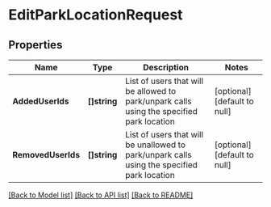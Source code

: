 # EditParkLocationRequest

## Properties
Name | Type | Description | Notes
------------ | ------------- | ------------- | -------------
**AddedUserIds** | **[]string** | List of users that will be allowed to park/unpark calls using the specified park location | [optional] [default to null]
**RemovedUserIds** | **[]string** | List of users that will be unallowed to park/unpark calls using the specified park location | [optional] [default to null]

[[Back to Model list]](../README.md#documentation-for-models) [[Back to API list]](../README.md#documentation-for-api-endpoints) [[Back to README]](../README.md)



